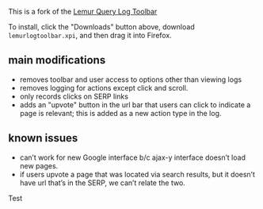 This is a fork of the [Lemur Query Log Toolbar](http://www.lemurproject.org/querylogtoolbar/)

To install, click the "Downloads" button above, download `lemurlogtoolbar.xpi`, and then drag it into Firefox.

main modifications
------------------

* removes toolbar and user access to options other than viewing logs
* removes logging for actions except click and scroll.
* only records clicks on SERP links
* adds an "upvote" button in the url bar that users can click to indicate a page is relevant; this is added as a new action type in the log.

known issues
------------
* can’t work for new Google interface b/c ajax-y interface doesn’t load new pages.
* if users upvote a page that was located via search results, but it doesn’t have url that’s in the SERP, we can’t relate the two.

Test